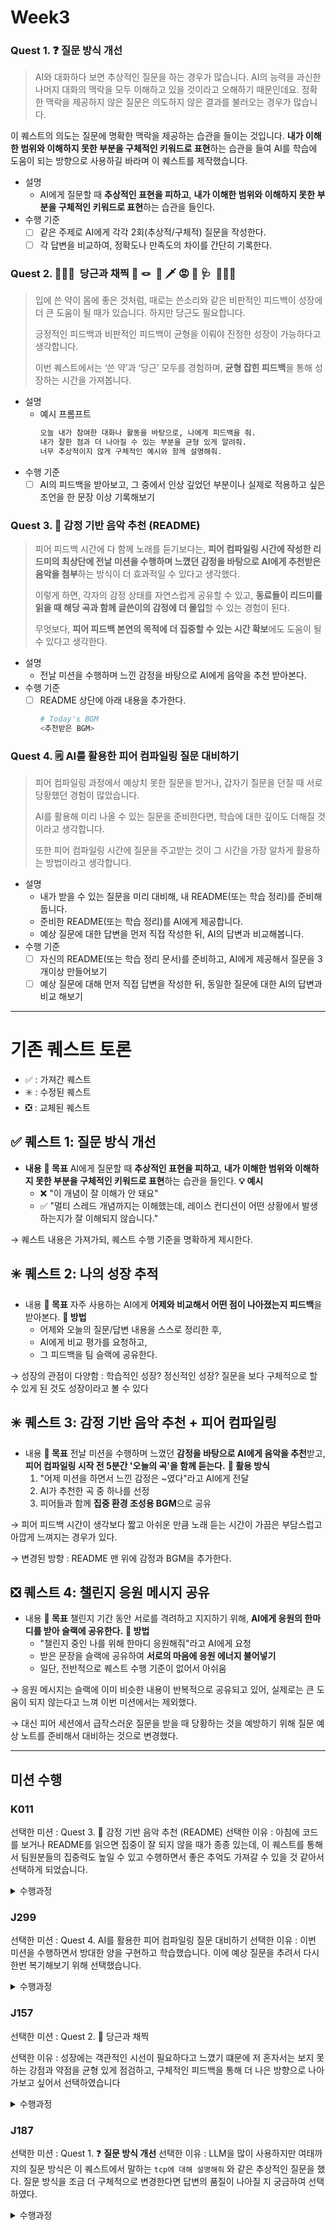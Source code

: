 # Week3

### Quest 1. ❓ **질문 방식 개선**

> AI와 대화하다 보면 추상적인 질문을 하는 경우가 많습니다.
> AI의 능력을 과신한 나머지 대화의 맥락을 모두 이해하고 있을 것이라고 오해하기 때문인데요.
> 정확한 맥락을 제공하지 않은 질문은 의도하지 않은 결과를 불러오는 경우가 많습니다.

이 퀘스트의 의도는 질문에 명확한 맥락을 제공하는 습관을 들이는 것입니다.
**내가 이해한 범위와 이해하지 못한 부분을 구체적인 키워드로 표현**하는 습관을 들여
AI를 학습에 도움이 되는 방향으로 사용하길 바라며 이 퀘스트를 제작했습니다.

>

- 설명
  - AI에게 질문할 때 **추상적인 표현을 피하고**, **내가 이해한 범위와 이해하지 못한 부분을 구체적인 키워드로 표현**하는 습관을 들인다.
- 수행 기준
  - [ ] 같은 주제로 AI에게 각각 2회(추상적/구체적) 질문을 작성한다.
  - [ ] 각 답변을 비교하여, 정확도나 만족도의 차이를 간단히 기록한다.

### Quest 2. 💛🐰🥕  당근과 채찍 🦔 🪢  🔫 🗡️ 😡 🪈 🩺  🏏🤷🏼

> 입에 쓴 약이 몸에 좋은 것처럼, 때로는 쓴소리와 같은 비판적인 피드백이 성장에 더 큰 도움이 될 때가 있습니다. 하지만 당근도 필요합니다.
>
> 긍정적인 피드백과 비판적인 피드백이 균형을 이뤄야 진정한 성장이 가능하다고 생각합니다.
>
> 이번 퀘스트에서는 ‘쓴 약’과 ‘당근’ 모두를 경험하며, **균형 잡힌 피드백**을 통해 성장하는 시간을 가져봅니다.

- 설명
  - 예시 프롬프트
    ```bash
    오늘 내가 참여한 대화나 활동을 바탕으로, 나에게 피드백을 줘.
    내가 잘한 점과 더 나아질 수 있는 부분을 균형 있게 알려줘.
    너무 추상적이지 않게 구체적인 예시와 함께 설명해줘.
    ```
- 수행 기준
  - [ ] AI의 피드백을 받아보고, 그 중에서 인상 깊었던 부분이나 실제로 적용하고 싶은 조언을 한 문장 이상 기록해보기

### Quest 3. 🎵 감정 기반 음악 추천 (README)

> 피어 피드백 시간에 다 함께 노래를 듣기보다는, **피어 컴파일링 시간에 작성한 리드미의 최상단에 전날 미션을 수행하며 느꼈던 감정을 바탕으로 AI에게 추천받은 음악을 첨부**하는 방식이 더 효과적일 수 있다고 생각했다.
>
> 이렇게 하면, 각자의 감정 상태를 자연스럽게 공유할 수 있고, **동료들이 리드미를 읽을 때 해당 곡과 함께 글쓴이의 감정에 더 몰입**할 수 있는 경험이 된다.
>
> 무엇보다, **피어 피드백 본연의 목적에 더 집중할 수 있는 시간 확보**에도 도움이 될 수 있다고 생각한다.

- 설명
  - 전날 미션을 수행하며 느낀 감정을 바탕으로 AI에게 음악을 추천 받아본다.
- 수행 기준
  - [ ] README 상단에 아래 내용을 추가한다.
    ```bash
    # Today's BGM
    <추천받은 BGM>
    ```

### Quest 4. 🗒️ AI를 활용한 피어 컴파일링 질문 대비하기

> 피어 컴파일링 과정에서 예상치 못한 질문을 받거나, 갑자기 질문을 던질 때 서로 당황했던 경험이 많았습니다.
>
> AI를 활용해 미리 나올 수 있는 질문을 준비한다면, 학습에 대한 깊이도 더해질 것이라고 생각합니다.
>
> 또한 피어 컴파일링 시간에 질문을 주고받는 것이 그 시간을 가장 알차게 활용하는 방법이라고 생각합니다.

- 설명
  - 내가 받을 수 있는 질문을 미리 대비해, 내 README(또는 학습 정리)를 준비해둡니다.
  - 준비한 README(또는 학습 정리)를 AI에게 제공합니다.
  - 예상 질문에 대한 답변을 먼저 직접 작성한 뒤, AI의 답변과 비교해봅니다.
- 수행 기준
  - [ ] 자신의 README(또는 학습 정리 문서)를 준비하고, AI에게 제공해서 질문을 3개이상 만들어보기
  - [ ] 예상 질문에 대해 먼저 직접 답변을 작성한 뒤, 동일한 질문에 대한 AI의 답변과 비교 해보기

---

# 기존 퀘스트 토론

- ✅ : 가져간 퀘스트
- ✳️ : 수정된 퀘스트
- ❎ : 교체된 퀘스트

## ✅ 퀘스트 1: 질문 방식 개선

- **내용**
  **📌 목표**
  AI에게 질문할 때 **추상적인 표현을 피하고**,
  **내가 이해한 범위와 이해하지 못한 부분을 구체적인 키워드로 표현**하는 습관을 들인다.
  **💡 예시**
  - ❌ "이 개념이 잘 이해가 안 돼요"
  - ✅ "멀티 스레드 개념까지는 이해했는데, 레이스 컨디션이 어떤 상황에서 발생하는지가 잘 이해되지 않습니다."

→ 퀘스트 내용은 가져가되, 퀘스트 수행 기준을 명확하게 제시한다.

## ✳️ 퀘스트 2: **나의 성장 추적**

- 내용
  **📌 목표**
  자주 사용하는 AI에게
  **어제와 비교해서 어떤 점이 나아졌는지 피드백**을 받아본다.
  **📌 방법**
  - 어제와 오늘의 질문/답변 내용을 스스로 정리한 후,
  - AI에게 비교 평가를 요청하고,
  - 그 피드백을 팀 슬랙에 공유한다.

→ 성장의 관점이 다양함 : 학습적인 성장? 정신적인 성장? 질문을 보다 구체적으로 할 수 있게 된 것도 성장이라고 볼 수 있다

## ✳️ 퀘스트 3: **감정 기반 음악 추천 + 피어 컴파일링**

- 내용
  **📌 목표**
  전날 미션을 수행하며 느꼈던 **감정을 바탕으로 AI에게 음악을 추천**받고,
  **피어 컴파일링 시작 전 5분간 '오늘의 곡'을 함께 듣는다.**
  **📌 활용 방식**
  1. "어제 미션을 하면서 느낀 감정은 ~였다"라고 AI에게 전달
  2. AI가 추천한 곡 중 하나를 선정
  3. 피어들과 함께 **집중 환경 조성용 BGM**으로 공유

→ 피어 피드백 시간이 생각보다 짧고 아쉬운 만큼 노래 듣는 시간이 가끔은 부담스럽고 아깝게 느껴지는 경우가 있다.

→ 변경된 방향 : README 맨 위에 감정과 BGM을 추가한다.

## ❎ 퀘스트 4: **챌린지 응원 메시지 공유**

- 내용
  **📌 목표**
  챌린지 기간 동안 서로를 격려하고 지지하기 위해,
  **AI에게 응원의 한마디를 받아 슬랙에 공유한다.**
  **📌 방법**
  - "챌린지 중인 나를 위해 한마디 응원해줘"라고 AI에게 요청
  - 받은 문장을 슬랙에 공유하여 **서로의 마음에 응원 에너지 불어넣기**
  - 일단, 전반적으로 퀘스트 수행 기준이 없어서 아쉬움

→ 응원 메시지는 슬랙에 이미 비슷한 내용이 반복적으로 공유되고 있어, 실제로는 큰 도움이 되지 않는다고 느껴 이번 미션에서는 제외했다.

→ 대신 피어 세션에서 급작스러운 질문을 받을 때 당황하는 것을 예방하기 위해 질문 예상 노트를 준비해서 대비하는 것으로 변경했다.

---

## 미션 수행

### K011

선택한 미션 : Quest 3. 🎵 감정 기반 음악 추천 (README)
선택한 이유 : 아침에 코드를 보거나 README를 읽으면 집중이 잘 되지 않을 때가 종종 있는데, 이 퀘스트를 통해서 팀원분들의 집중력도 높일 수 있고 수행하면서 좋은 추억도 가져갈 수 있을 것 같아서 선택하게 되었습니다.

<details>
    <summary>수행과정 </summary>
</details>

### J299

선택한 미션 : Quest 4. AI를 활용한 피어 컴파일링 질문 대비하기
선택한 이유 : 이번 미션을 수행하면서 방대한 양을 구현하고 학습했습니다. 이에 예상 질문을 추려서 다시 한번 복기해보기 위해 선택했습니다.

<details>
    <summary>수행과정</summary>
질문 1

“캠퍼와 MD 세션을 관리하는 구조를 나중에 변경하셨는데, 어떤 문제 때문에 기존 구조를 포기하게 되었고, 최종 구조의 장점은 무엇인가요?”

내 답변

기존에는 클라이언트 프로그램을 시작하면서 MD용 혹은 캠퍼용을 설정해야 한다고 생각했습니다. 두 모드에 따라 사용할 수 있는 커맨드가 매우 다르기에 애초에 분리해서 구현하자고 생각했습니다. 하지만 구현하면서 이 구조가 굳이 필요한가 의문이 들었습니다. 패킷을 받았을 때 권한이 없는 경우나 처리할 수 없는 경우를 위해서 결과 코드를 모두 작성해놨기 때문입니다. 최종 구조로 설계하고 나니 불필요한 초기 세팅 로직을 제거할 수 있었습니다.

AI 답변

초기에는 SessionManager에서 캠퍼 세션은 Map<camperId, session>, MD 세션은 단일 변수로 관리했습니다. 이 구조는 캠퍼는 여러 명이 접속 가능하고 MD는 한 명만 접속 가능하다는 요구사항을 만족하는 듯 보였지만, 다음과 같은 문제가 있었습니다.
캠퍼도 로그인 이전까지는 camperId가 없기 때문에, 세션을 관리할 수 없었습니다.
MD 세션은 인증 전에도 연결되어 있는 상태일 수 있는데, 인증 전에 단순히 연결만 된 상태를 구분할 방법이 없었습니다.
무작정 MD 모드를 막아버리면, 보안상 타이밍 유추가 가능하다는 피드백을 받았습니다.
이 문제를 해결하기 위해 모든 연결된 세션을 sessionId 기준으로 관리하도록 구조를 변경했습니다.
로그인/인증 여부와 상관없이 세션을 먼저 생성해 관리하고,
인증 성공 이후에만 해당 세션을 특정 역할(캠퍼 또는 MD)로 전환합니다.
또한, 모든 세션에 대해 고유한 sessionId를 부여하여 추적성을 확보했습니다.
장점은 다음과 같습니다:
캠퍼, MD, 인증 전 상태 모두를 일관되게 관리 가능
보안적으로 접속 타이밍 유출 방지
세션 타입만 바꾸면 되므로 불필요한 클래스 분기도 제거 가능
클라이언트의 상태 추적 및 유효성 검증이 쉬워짐

질문 2

“클라이언트에서 수신한 데이터의 타입에 따라 이벤트 핸들링을 분기할 때 switch문 대신 EventEmitter를 사용하신 이유는 무엇인가요?”

내 답변

분기문을 사용할 경우 이벤트 헨들링 로직을 작성하는 것 뿐만 아니라 연관된 모든 모듈 혹은 클래스에 추가 분기문을 작성해야 하기 때문입니다. 이는 어떤 사이드 이펙트를 일으킬 지 예상할 수 없으며 업데이트 시 추가로 배포해야할 프로그램이 많아지는 결과로 이어집니다. EventEmitter를 사용할 경우 디버깅이 어려워지는 단점이 존재하지만, 기존 구조를 건드리지 않고 확장할 수 있다는 매우 큰 장점이 있기에 이를 사용했습니다.

AI 답변

처음엔 수신된 패킷의 타입을 기준으로 if 또는 switch 문으로 처리하려 했습니다. 그러나 이 방식은 다음과 같은 문제를 동반합니다:
핸들러가 추가될 때마다 분기문이 길어지고,
새로운 패킷을 처리하려면 클라이언트의 로직 전체를 수정해야 합니다.
그래서 이벤트 기반(Event-driven) 아키텍처를 도입하여, type에 해당하는 이벤트를 EventEmitter로 전달하고,
그 이벤트를 CamperEventHandler 또는 MdEventHandler 클래스에서 등록하여 처리하도록 설계했습니다.
이 설계의 장점은 다음과 같습니다:
패킷 종류가 늘어나도 분기문 수정 없이 handler만 추가하면 됨
소켓 수신 → 이벤트 발행 → 핸들러 실행으로 책임 분리가 명확
재사용성과 테스트 용이성 증가
특히 캠퍼와 MD가 서로 다른 핸들러를 가질 수 있으므로 확장성이 뛰어남
또한 실제 게임 서버나 실시간 시스템에서도 자주 쓰이는 패턴이기에, 학습 겸 도입해봤습니다.

질문 3

“입력창과 로그 출력이 겹치는 문제를 해결하기 위해 safeLog()와 같은 유틸리티 함수를 구현하셨는데, 어떤 원리로 입력 상태를 유지하면서 출력을 관리할 수 있었나요?”

내 답변

`readline.input.on`을 통해 사용자가 프롬프트에 데이터를 입력할 때마다 이를 변수에 저장하도록 이벤트를 연결합니다. 이후 `console.log`로 출력해야하는 상황이 오면 입력 버퍼에 저장된 데이터를 제거하고 필요한 메시지를 출력합니다. 이후 `readline.clearLine`을 통해 라인을 정리한 다음 해당 위치로 `readline.cursorTo`를 사용하여 커서를 옮기고 기존에 저장해놨던 데이터를 다시 작성하는 방식을 사용했습니다.

AI 답변

Node.js에서 readline 모듈을 사용해 사용자 입력을 받고 있었는데, 비동기적으로 로그가 출력될 경우 입력란과 겹치는 문제가 있었습니다.
예를 들어 사용자가 아직 입력을 끝내지 않았는데, 서버에서 "로그인 성공" 로그가 출력되면 입력창이 밀리거나 가려졌습니다.
이를 해결하기 위해 safeLog()라는 유틸리티 함수를 만들었습니다. 작동 원리는 다음과 같습니다:
현재 readline 인터페이스가 열려 있는지 확인
열려 있다면:
readline.clearLine()으로 현재 줄의 내용을 지우고
readline.cursorTo(0)으로 커서를 줄 맨 앞으로 이동시킵니다
그 다음 로그를 console.log()로 출력하고
다시 프롬프트를 출력하고 process.stdout.write()로 이전 입력 내용을 복원합니다
이렇게 하면 입력창이 유지된 채로 로그가 출력되기 때문에 사용자 경험이 크게 향상됩니다.
또한 입력을 받는 부분도 일반적인 on("line")이 아닌 await getCommandInput()으로 조건부 입력을 구현해,
명확한 흐름 제어와 입력 양식 검증까지 가능하게 만들었습니다.

AI를 활용한 미션인 만큼 두 답변을 비교하는 것도 AI로 수행해봤습니다.

```
당신의 답변은 실제 구현 경험에서 우러나오는 생생함과 논리적인 흐름이 강점입니다. 제 답변은 "기술적 배경 + 아키텍처 시야"를 강조했기 때문에, 두 답변을 조화롭게 결합하면 면접에서도 매우 강력한 답변이 될 수 있습니다.
```

제 답변은 경험에 치중되어 있어 상대방이 들었을 때 논리적이지 못하다고 생각될 수 있겠습니다. 피어 피드백 시간에 답변할 때 "왜 그렇게 했는지"에 대해 좀 더 고민하고 들어가야겠다고 생각했습니다.

</details>

### J157

선택한 미션 : Quest 2. 🥕 당근과 채찍

선택한 이유 : 성장에는 객관적인 시선이 필요하다고 느꼈기 떄문에 저 혼자서는 보지 못하는 강점과 약점을 균형 있게 점검하고, 구체적인 피드백을 통해 더 나은 방향으로 나아가보고 싶어서 선택하였습니다

<details>
    <summary>수행과정 </summary>

### 질문

- 다음과 같이 예시 프롬프트 그대로 적용해 보았습니다

```
오늘 내가 참여한 대화나 활동을 바탕으로, 나에게 피드백을 줘.
내가 잘한 점과 더 나아질 수 있는 부분을 균형 있게 알려줘.
너무 추상적이지 않게 구체적인 예시와 함께 설명해줘.
```

### 답변

오늘 대화를 통해 살펴본 당신의 개발 과정을 분석하여 피드백을 드리겠습니다.

## **🌟 잘한 점들**

### **1. 설계 단계에서의 체계적 접근**

당신은 코딩을 바로 시작하지 않고 **아키텍처를 먼저 설계**했습니다. 특히:

- Handler, Manager, Controller의 차이를 명확히 구분하려고 한 점
- TCP/UDP 구분이 어디서 필요한지 계속 질문하며 설계를 다듬은 점
- 최종 아키텍처 수정본을 여러 번 검토받은 점

이는 **설계 우선 개발(Design-First Development)** 방식으로, 매우 좋은 습관입니다.

### **2. 코드 리뷰에 대한 적극적인 태도**

Manager 클래스들을 하나씩 작성한 후 **즉시 검증을 요청**한 점이 인상적입니다:

- UserManager의 `getEmptyGroup()` 초기화 오류를 발견할 수 있었던 것
- ProductManager의 데이터 구조 불일치 문제를 사전에 파악한 것
- 각 클래스마다 빠뜨린 기능들을 체크할 수 있었던 것

### **3. 중복 코드 발견 능력**

"clients가 필요해? Manager 내부에 이미 소켓을 저장해놨잖아"라고 질문한 부분에서 **중복을 스스로 인식**하는 좋은 감각을 보여줬습니다.

### **4. 리팩토링에 대한 개방적 사고**

RequestHandler와 ResponseHandler로 분리하자고 제안한 것은 **코드 품질을 향상시키려는 의식**을 보여줍니다. 단일 책임 원칙을 자연스럽게 적용한 사례입니다.

## **🔧 개선할 수 있는 부분들**

### **1. 요구사항 분석의 깊이**

과제 요구사항을 처음부터 **더 면밀히 분석**했다면 일부 수정 작업을 줄일 수 있었을 것입니다:

**예시**: ChatManager에서 `maxCount` 기능이 빠진 것은 snapchat 요구사항을 충분히 분석하지 못했기 때문입니다. 과제를 시작할 때 모든 요구사항을 체크리스트로 정리하는 습관을 기르면 좋겠습니다.

### **2. 데이터 모델링 일관성**

ProductManager에서 발생한 데이터 구조 불일치 문제:

```javascript
// 문제가 된 부분
this.products.set(productID, num); // 숫자 저장
this.products.set(productID, productInfo.num + num); // 객체.num 접근
```

**개선 방안**: 클래스 설계 시 먼저 **데이터 스키마를 명확히 정의**하고 주석으로 문서화하는 습관을 기르세요.

### **3. 에러 케이스 고려**

초기 구현에서 **예외 상황을 놓친 경우**가 몇 번 있었습니다:

- UserManager의 첫 번째 사용자 추가 시 그룹이 없는 상황
- 빈 Map에서 `size - 1`을 했을 때 발생하는 문제

**개선 방안**: 메서드 작성 시 **"만약 데이터가 없다면?"**을 항상 먼저 고려하는 습관을 기르세요.

### **4. 테스트 케이스 사전 계획**

구현 후 문제를 발견하는 것보다, **구현 전에 테스트 케이스를 미리 생각**해보면 더 견고한 코드를 작성할 수 있습니다:

```javascript
// 예시: UserManager 구현 전 고려해볼 테스트 케이스들
// - 첫 번째 사용자 추가
// - 4명이 가득 찬 그룹 후 새 사용자 추가
// - 존재하지 않는 사용자 삭제 시도
```

## **🚀 성장을 위한 구체적 제안**

### **1. TDD(Test-Driven Development) 도입**

다음 프로젝트에서는 구현 전에 간단한 테스트 케이스부터 작성해보세요:

```javascript
// UserManager 구현 전
test("첫 번째 사용자 추가 시 그룹 0에 할당", () => {
  // Given - When - Then 패턴으로 테스트 작성
});
```

### **2. 코드 문서화 습관**

클래스 상단에 **데이터 구조와 주요 메서드를 주석**으로 설명하는 습관을 기르세요:

```javascript
/**
 * ProductManager - 상품 정보 관리
 * 데이터 구조: { id: string, name: string, stock: number }
 * 주요 기능: 재고 관리, 상품 조회, 구매 처리
 */
```

### **3. 단계적 구현 전략**

복잡한 기능을 한 번에 구현하지 말고 **MVP(Minimum Viable Product)부터** 시작하세요:

1. 기본 기능만 먼저 구현
2. 테스트해서 동작 확인
3. 추가 기능 점진적 확대

## **🎯 종합 평가**

당신은 **설계적 사고**와 **코드 품질에 대한 의식**이 뛰어납니다. 특히 아키텍처를 계속 개선해나가는 과정에서 보여준 유연성과 학습 의지가 인상적이었습니다.

앞으로는 **요구사항 분석을 더 꼼꼼히** 하고, **예외 상황을 미리 고려**하는 습관만 기른다면 훨씬 더 견고한 소프트웨어를 개발할 수 있을 것입니다.

계속해서 이런 **"왜?"라는 질문을 던지는 자세**를 유지하시면, 단순히 동작하는 코드가 아닌 **잘 설계된 코드**를 작성하는 개발자로 성장할 것입니다!

## 느낀점

항상 테스트 코드 작성에 어려움을 느꼈는데 개발하기전에 테스트 코드를 작성하는 습관을 들이라는 부분은 실제로 적용해보려고 합니다 :smile:

</details>

### J187

선택한 미션 : Quest 1. ❓ **질문 방식 개선**
선택한 이유 : LLM을 많이 사용하지만 여태까지의 질문 방식은 이 퀘스트에서 말하는 `tcp에 대해 설명해줘` 와 같은 추상적인 질문을 했다. 질문 방식을 조금 더 구체적으로 변경한다면 답변의 품질이 나아질 지 궁금하여 선택하였다.

<details>
    <summary>수행과정 </summary>

    테스트 진행 중 모킹에 대해 궁금하여 Claude Sonnet 4를 이용해 질문을 던져보았다.

    ### 📝 1차 질문 (추상적)
    질문:
    ```
    "테스트에서 모킹이 왜 필요한지 설명해줘"
    ```
    ### 📝 2차 질문 (구체적)

    질문:

    ```
    "Jest 테스트 코드에서 jest.mock('./HttpUtil')과 jest.fn()의 차이점이 궁금해.
    내가 이해한 범위:

    jest.fn()은 가짜 함수를 만드는 것
    둘 다 실제 코드 실행을 막는다는 건 알겠음
    expect().toHaveBeenCalledWith() 같은 검증은 이해함

    이해하지 못한 부분:

    jest.mock()은 언제 사용하고 jest.fn()은 언제 사용하는지 구분 기준
    모듈 전체를 모킹하는 것과 개별 함수를 모킹하는 것의 실제 차이점
    proxyquire 같은 다른 라이브러리와의 차이점

    코드 예시와 함께 설명해줘."
    ```

    ## 🔍 답변 비교 및 분석

    ### 1차 답변 (추상적 질문에 대한 답변)

    모킹의 일반적인 개념 설명
    의존성 격리, 테스트 속도 등 일반론적 설명
    구체적인 구현 방법이나 실제 사용법은 부족할 가능성

    ### 2차 답변 (구체적 질문에 대한 답변)

    jest.mock() vs jest.fn()의 명확한 구분
    실제 코드 예시와 함께 설명
    내가 몰랐던 부분에 대한 구체적인 답변
    다른 라이브러리와의 비교까지 포함

    ## **느낀점**

    먼저 쓸데없는 답변이 없었다는점, 내가 궁금한 점에 답변이 집중된다는 점이 가장 마음에 들었다.

    ```
    "~에 대해 설명해줘"
    ```
    보다는
    ```
    ✅ "~에서 A와 B의 차이점이 궁금해.
      [이해한 범위: ...]
      [모르는 부분: ...]
      구체적으로 설명해줘"
    ```
    처럼 구체적으로 질문하는게 시간적으로도 더 나을것같다.

</details>
